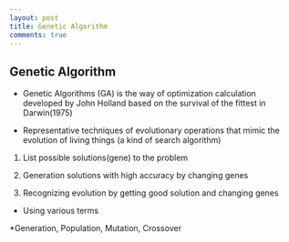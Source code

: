 ```yaml
---
layout: post
title: Genetic Algorithm
comments: true
---
```


## Genetic Algorithm

- Genetic Algorithms (GA) is the way of optimization calculation developed by John Holland based on the survival of the fittest in Darwin(1975)


- Representative techniques of evolutionary operations that mimic the evolution of living things (a kind of search algorithm)


1) List possible solutions(gene) to the problem


2) Generation solutions with high accuracy by changing genes


3) Recognizing evolution by getting good solution and changing genes


- Using various terms


*Generation, Population, Mutation, Crossover
